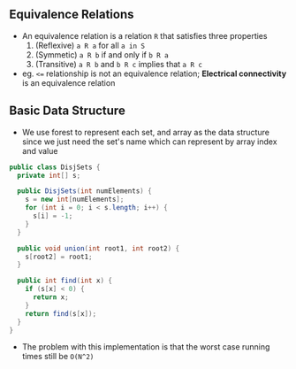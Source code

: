 ## Equivalence Relations

- An equivalence relation is a relation `R` that satisfies three properties
  1. (Reflexive) `a R a` for all `a in S`
  2. (Symmetic) `a R b` if and only if `b R a`
  3. (Transitive) `a R b` and `b R c` implies that `a R c`
- eg. `<=` relationship is not an equivalence relation; **Electrical connectivity** is an equivalence relation

## Basic Data Structure

- We use forest to represent each set, and array as the data structure since we just need the set's name which can represent by array index and value

```java
public class DisjSets {
  private int[] s;

  public DisjSets(int numElements) {
    s = new int[numElements];
    for (int i = 0; i < s.length; i++) {
      s[i] = -1;
    }
  }

  public void union(int root1, int root2) {
    s[root2] = root1;
  }

  public int find(int x) {
    if (s[x] < 0) {
      return x;
    }
    return find(s[x]);
  }
}
```

- The problem with this implementation is that the worst case running times still be `O(N^2)`